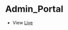 # Admin_Portal
<!-- 
![alt text](assets/icons/logo.png) -->
- View [Live](https://lahfen-brandy.github.io/Admin_Portal/)